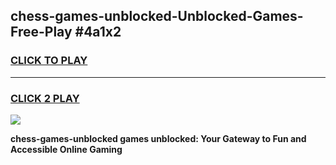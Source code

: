 
## chess-games-unblocked-Unblocked-Games-Free-Play #4a1x2
<h3>
<a href="https://us.freeplayer.one?title=chess-games-unblocked&ref=9M">CLICK TO PLAY</a></h3>
<hr>

<h3>
<a href="https://us.freeplayer.one?title=chess-games-unblocked&ref=9M">CLICK 2 PLAY</a>
  
</h3>

<a href="https://us.freeplayer.one?title=chess-games-unblocked&ref=9M"><img src="https://clearcache.store/games.png"></a>


**chess-games-unblocked games unblocked: Your Gateway to Fun and Accessible Online Gaming**
